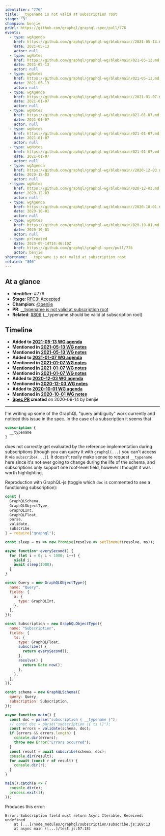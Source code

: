 ```yaml
---
identifier: "776"
title: __typename is not valid at subscription root
stage: "3"
champion: benjie
prUrl: https://github.com/graphql/graphql-spec/pull/776
events:
  - type: wgAgenda
    href: https://github.com/graphql/graphql-wg/blob/main//2021-05-13.md
    date: 2021-05-13
    actor: null
  - type: wgNotes
    href: https://github.com/graphql/graphql-wg/blob/main/021-05-13.md
    date: 2021-05-13
    actor: null
  - type: wgNotes
    href: https://github.com/graphql/graphql-wg/blob/main/021-05-13.md
    date: 2021-05-13
    actor: null
  - type: wgAgenda
    href: https://github.com/graphql/graphql-wg/blob/main//2021-01-07.md
    date: 2021-01-07
    actor: null
  - type: wgNotes
    href: https://github.com/graphql/graphql-wg/blob/main/021-01-07.md
    date: 2021-01-07
    actor: null
  - type: wgNotes
    href: https://github.com/graphql/graphql-wg/blob/main/021-01-07.md
    date: 2021-01-07
    actor: null
  - type: wgNotes
    href: https://github.com/graphql/graphql-wg/blob/main/021-01-07.md
    date: 2021-01-07
    actor: null
  - type: wgAgenda
    href: https://github.com/graphql/graphql-wg/blob/main//2020-12-03.md
    date: 2020-12-03
    actor: null
  - type: wgNotes
    href: https://github.com/graphql/graphql-wg/blob/main/020-12-03.md
    date: 2020-12-03
    actor: null
  - type: wgAgenda
    href: https://github.com/graphql/graphql-wg/blob/main//2020-10-01.md
    date: 2020-10-01
    actor: null
  - type: wgNotes
    href: https://github.com/graphql/graphql-wg/blob/main/020-10-01.md
    date: 2020-10-01
    actor: null
  - type: prCreated
    date: 2020-09-14T14:46:10Z
    href: https://github.com/graphql/graphql-spec/pull/776
    actor: benjie
shortname: __typename is not valid at subscription root
related: "806"
---
```


## At a glance

- **Identifier**: #776
- **Stage**: [RFC3: Accepted](https://github.com/graphql/graphql-spec/blob/main/CONTRIBUTING.md#stage-3-accepted)
- **Champion**: [@benjie](https://github.com/benjie)
- **PR**: [__typename is not valid at subscription root](https://github.com/graphql/graphql-spec/pull/776)
- **Related**: [#806](/rfcs/806) (__typename should be valid at subscription root)

<!-- BEGIN_CUSTOM_TEXT -->



<!-- END_CUSTOM_TEXT -->

## Timeline

- **Added to [2021-05-13 WG agenda](https://github.com/graphql/graphql-wg/blob/main//2021-05-13.md)**
- **Mentioned in [2021-05-13 WG notes](https://github.com/graphql/graphql-wg/blob/main/021-05-13.md)**
- **Mentioned in [2021-05-13 WG notes](https://github.com/graphql/graphql-wg/blob/main/021-05-13.md)**
- **Added to [2021-01-07 WG agenda](https://github.com/graphql/graphql-wg/blob/main//2021-01-07.md)**
- **Mentioned in [2021-01-07 WG notes](https://github.com/graphql/graphql-wg/blob/main/021-01-07.md)**
- **Mentioned in [2021-01-07 WG notes](https://github.com/graphql/graphql-wg/blob/main/021-01-07.md)**
- **Mentioned in [2021-01-07 WG notes](https://github.com/graphql/graphql-wg/blob/main/021-01-07.md)**
- **Added to [2020-12-03 WG agenda](https://github.com/graphql/graphql-wg/blob/main//2020-12-03.md)**
- **Mentioned in [2020-12-03 WG notes](https://github.com/graphql/graphql-wg/blob/main/020-12-03.md)**
- **Added to [2020-10-01 WG agenda](https://github.com/graphql/graphql-wg/blob/main//2020-10-01.md)**
- **Mentioned in [2020-10-01 WG notes](https://github.com/graphql/graphql-wg/blob/main/020-10-01.md)**
- **[Spec PR](https://github.com/graphql/graphql-spec/pull/776) created** on 2020-09-14 by benjie

<!-- VERBATIM -->

---

I'm writing up some of the GraphQL "query ambiguity" work currently and noticed this issue in the spec. In the case of a subscription it seems that

```graphql
subscription {
  __typename
}
```

does not correctly get evaluated by the reference implementation during subscriptions (though you can query it with `graphql(...)` you can't access it via `subscribe(...)`). It doesn't really make sense to request `__typename` here since it's not ever going to change during the life of the schema, and subscriptions only support one root-level field, however I thought it was worth highlighting.

Reproduction with GraphQL-js (toggle which `doc` is commented to see a functioning subscription):

```js
const {
  GraphQLSchema,
  GraphQLObjectType,
  GraphQLInt,
  GraphQLFloat,
  parse,
  validate,
  subscribe,
} = require("graphql");

const sleep = ms => new Promise(resolve => setTimeout(resolve, ms));

async function* everySecond() {
  for (let i = 0; i < 1000; i++) {
    yield i;
    await sleep(1000);
  }
}

const Query = new GraphQLObjectType({
  name: "Query",
  fields: {
    a: {
      type: GraphQLInt,
    },
  },
});

const Subscription = new GraphQLObjectType({
  name: "Subscription",
  fields: {
    ts: {
      type: GraphQLFloat,
      subscribe() {
        return everySecond();
      },
      resolve() {
        return Date.now();
      },
    },
  },
});

const schema = new GraphQLSchema({
  query: Query,
  subscription: Subscription,
});

async function main() {
  const doc = parse("subscription { __typename }");
  // const doc = parse("subscription \{ ts \}");
  const errors = validate(schema, doc);
  if (errors && errors.length) {
    console.dir(errors);
    throw new Error("Errors occurred");
  }
  const result = await subscribe(schema, doc);
  console.dir(result);
  for await (const r of result) {
    console.dir(r);
  }
}

main().catch(e => {
  console.dir(e);
  process.exit(1);
});
```

Produces this error:

```
Error: Subscription field must return Async Iterable. Received: undefined
    at [...]/node_modules/graphql/subscription/subscribe.js:169:13
    at async main ([...]/test.js:57:18)
```
